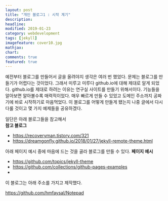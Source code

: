 ```yaml
---
layout: post
title: "개인 블로그1 : 시작 계기"
description: 
headline: 
modified: 2019-01-23
category: webdevelopment
tags: [jekyll]
imagefeature: cover10.jpg
mathjax: 
chart: 
comments: true
featured: true
---
```


예전부터 블로그를 만들어서 글을 올려야지 생각은 여러 번 했었다. 문제는 블로그를 만들기가 어렵다는 것이었다. 그래서 미루고 미루다 github.io에 대해 제대로 알게 되었다. github.io를 제대로 하려는 이유는 연구실 사이트를 만들기 위해서이다. 기능들을 알아보면 알아볼수록 매력적이었다. 매우 빠르게 만들 수 있었고 도메인 주소까지 공짜기에 바로 시작하기로 마음먹었다. 이 블로그를 어떻게 만들게 됐는지 나중 글에서 다시 다룰 것이고 몇 가지 예제들을 공유하겠다.

일단은 아래 블로그들을 참고해서  
**참고 블로그**
- https://recoveryman.tistory.com/321
- https://dreamgonfly.github.io/2018/01/27/jekyll-remote-theme.html

아래 페이지 예시 중에 마음에 드는 것을 골라 블로그를 만들 수 있다.
**페이지 예시**
- https://github.com/topics/jekyll-theme
- https://github.com/collections/github-pages-examples
- 

이 블로그는 아래 주소를 가지고 제작했다.

https://github.com/hmfaysal/Notepad
